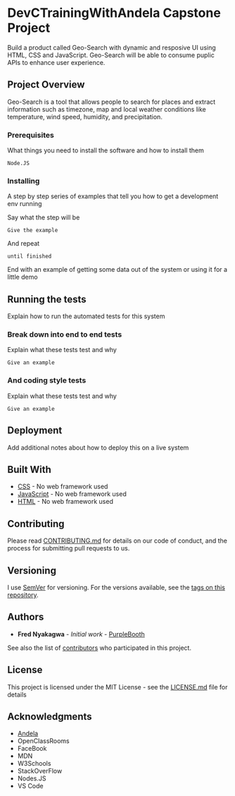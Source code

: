 # DevCTrainingWithAndela Capstone Project

Build a product called Geo-Search with dynamic and resposive UI using HTML, CSS and JavaScript. 
Geo-Search will be able to consume puplic APIs to enhance user experience.

## Project Overview

Geo-Search is a tool that allows people to search for places and extract information such as
timezone, map and local weather conditions like temperature, wind speed, humidity, and
precipitation.

### Prerequisites

What things you need to install the software and how to install them

```
Node.JS
```

### Installing

A step by step series of examples that tell you how to get a development env running

Say what the step will be

```
Give the example
```

And repeat

```
until finished
```

End with an example of getting some data out of the system or using it for a little demo

## Running the tests

Explain how to run the automated tests for this system

### Break down into end to end tests

Explain what these tests test and why

```
Give an example
```

### And coding style tests

Explain what these tests test and why

```
Give an example
```

## Deployment

Add additional notes about how to deploy this on a live system

## Built With

* [CSS](https://developer.mozilla.org/en-US/docs/Web/CSS) - No web framework used
* [JavaScript](https://developer.mozilla.org/en-US/docs/Web/JavaScript) - No web framework used
* [HTML](https://developer.mozilla.org/en-US/docs/Web/HTML) - No web framework used


## Contributing

Please read [CONTRIBUTING.md](https://gist.github.com/PurpleBooth/b24679402957c63ec426) for details on our code of conduct, and the process for submitting pull requests to us.

## Versioning

I use [SemVer](http://semver.org/) for versioning. For the versions available, see the [tags on this repository](https://github.com/your/project/tags). 

## Authors

* **Fred Nyakagwa** - *Initial work* - [PurpleBooth](https://github.com/PurpleBooth)

See also the list of [contributors](https://github.com/your/project/contributors) who participated in this project.

## License

This project is licensed under the MIT License - see the [LICENSE.md](LICENSE.md) file for details

## Acknowledgments

* [Andela](https://andela.com/)
* OpenClassRooms
* FaceBook
* MDN
* W3Schools
* StackOverFlow
* Nodes.JS
* VS Code


